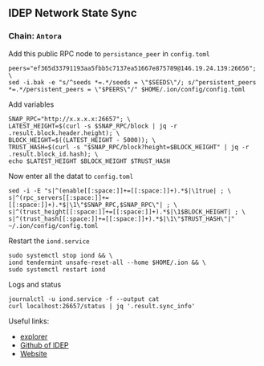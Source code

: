 ## IDEP Network State Sync
### Chain: `Antora`
Add this public RPC node to `persistance_peer` in `config.toml`
```
peers="ef365d33791193aa5fbb5c7137ea51667e875789@146.19.24.139:26656"; \
sed -i.bak -e "s/^seeds *=.*/seeds = \"$SEEDS\"/; s/^persistent_peers *=.*/persistent_peers = \"$PEERS\"/" $HOME/.ion/config/config.toml
```
Add variables
```
SNAP_RPC="http://x.x.x.x:26657"; \
LATEST_HEIGHT=$(curl -s $SNAP_RPC/block | jq -r .result.block.header.height); \
BLOCK_HEIGHT=$((LATEST_HEIGHT - 5000)); \
TRUST_HASH=$(curl -s "$SNAP_RPC/block?height=$BLOCK_HEIGHT" | jq -r .result.block_id.hash); \
echo $LATEST_HEIGHT $BLOCK_HEIGHT $TRUST_HASH
```
Now enter all the datat to `config.toml`
```
sed -i -E "s|^(enable[[:space:]]+=[[:space:]]+).*$|\1true| ; \
s|^(rpc_servers[[:space:]]+=[[:space:]]+).*$|\1\"$SNAP_RPC,$SNAP_RPC\"| ; \
s|^(trust_height[[:space:]]+=[[:space:]]+).*$|\1$BLOCK_HEIGHT| ; \
s|^(trust_hash[[:space:]]+=[[:space:]]+).*$|\1\"$TRUST_HASH\"|" ~/.ion/config/config.toml
```
Restart the `iond.service`
```
sudo systemctl stop iond && \
iond tendermint unsafe-reset-all --home $HOME/.ion && \
sudo systemctl restart iond
```
Logs and status
```
journalctl -u iond.service -f --output cat
curl localhost:26657/status | jq '.result.sync_info'
```
Useful links:
- [explorer](https://chadscan.com/)
- [Github of IDEP](https://github.com/IDEP-network)
- [Website](https://www.idep.network/)
